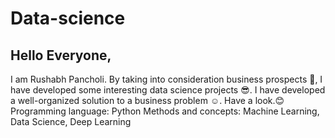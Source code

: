 # Data-science

## Hello Everyone,

I am Rushabh Pancholi. By taking into consideration business prospects 🙌, I have developed some interesting data science projects 😎. 
I have developed a well-organized solution to a business problem ☺️.
Have a look.😊
Programming language: Python
Methods and concepts: Machine Learning, Data Science, Deep Learning 
